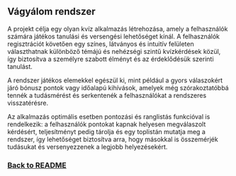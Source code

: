 ## Vágyálom rendszer
A projekt célja egy olyan kvíz alkalmazás létrehozása, amely a felhasználók számára játékos tanulási és versengési lehetőséget kínál. A felhasználók regisztrációt követően egy színes, látványos és intuitív felületen választhatnak különböző témájú és nehézségi szintű kvízkérdések közül, így biztosítva a személyre szabott élményt és az érdeklődésük szerinti tanulást.

A rendszer játékos elemekkel egészül ki, mint például a gyors válaszokért járó bónusz pontok vagy időalapú kihívások, amelyek még szórakoztatóbbá tennék a tudásmérést és serkentenék a felhasználókat a rendszeres visszatérésre.

Az alkalmazás optimális esetben pontozási és ranglistás funkcióval is rendelkezik: a felhasználók pontokat kapnak helyesen megválaszolt kérdésért, teljesítményt pedig tárolja és egy toplistán mutatja meg a rendszer, így lehetőséget biztosítva arra, hogy másokkal is összemérjék tudásukat és versenyezzenek a legjobb helyezésekért.
### [Back to README](/README.md)
